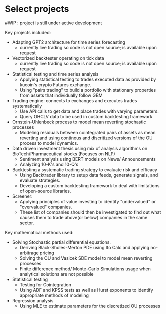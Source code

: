 # Select projects
#WIP : project is still under active development

Key projects included:
- Adapting GPT2 architecture for time series forecasting
    * currently live trading so code is not open source; is available upon request
- Vectorized backtester operating on tick data
    * currently live trading so code is not open source; is available upon request
- Statistical testing and time series analysis
    * Applying statistical testing to trades executed data as provided by kucoin's crypto Futures exchange.
    * Using "pairs trading" to build a portfolio with stationary properties from assets that individually follow GBM
- Trading engine: connects to exchanges and executes trades systematically
    * Use API calls to get data and place trades with varying parameters.
    * Query OHCLV data to be used in custom backtesting framework
- Ornstein-Uhlenbeck process to model mean reverting stochastic processes
    * Modeling residuals between cointegrated pairs of assets as mean reverting and using continous and discritized versions of the OU process to model dynamics. 
- Data driven investment thesis using mix of analysis algorithms on BioTech/Pharmaceutical stocks (Focuses on NLP)
    * Sentiment analysis using BERT models on News/ Announcements 
    * Analyzing 10-K's and 10-Q's
- Backtesting a systematic trading strategy to evaluate risk and efficacy
    * Using Backtrader library to setup data feeds, generate signals, and evaluate strategies.
    * Developing a custom backtesting framework to deal with limitations of open-source libraries. 
- Screener:
    * Applying principles of value investing to identify "undervalued" or "overvalued" companies. 
    * These list of companies should then be investigated to find out what causes them to trade above(or below) companies in the same sector. 

Key mathematical methods used:
- Solving Stochastic partial differential equations. 
    * Deriving Black-Sholes-Merton PDE using Ito Calc and applying no-arbitrage pricing
    * Solving the OU and Vasicek SDE model to model mean reverting processes
    * Finite difference method/ Monte-Carlo Simulations usage when analytical solutions are not possible
- Statistical testing 
    * Testing for Cointegration 
    * Using ADF and KPSS tests as well as Hurst exponents to identify appropriate methods of modeling
- Regression analysis
    * Using MLE to estimate parameters for the discretized OU processes
